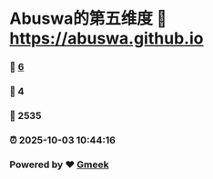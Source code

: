 # Abuswa的第五维度 :link: https://abuswa.github.io 
### :page_facing_up: [6](https://abuswa.github.io/tag.html) 
### :speech_balloon: 4 
### :hibiscus: 2535 
### :alarm_clock: 2025-10-03 10:44:16 
### Powered by :heart: [Gmeek](https://github.com/Meekdai/Gmeek)
